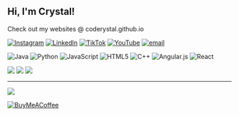 ## Hi, I'm Crystal!
Check out my websites @ coderystal.github.io

[![Instagram](https://img.shields.io/badge/Instagram-%23E4405F.svg?logo=Instagram&logoColor=white)](https://instagram.com/coderystal) [![LinkedIn](https://img.shields.io/badge/LinkedIn-%230077B5.svg?logo=linkedin&logoColor=white)](https://linkedin.com/in/crystalywen) [![TikTok](https://img.shields.io/badge/TikTok-%23000000.svg?logo=TikTok&logoColor=white)](https://tiktok.com/@coderystal) [![YouTube](https://img.shields.io/badge/YouTube-%23FF0000.svg?logo=YouTube&logoColor=white)](https://youtube.com/@coderystal) [![email](https://img.shields.io/badge/Email-D14836?logo=gmail&logoColor=white)](mailto:crystalywen26@gmail.com) 

![Java](https://img.shields.io/badge/java-%23ED8B00.svg?style=for-the-badge&logo=openjdk&logoColor=white) ![Python](https://img.shields.io/badge/python-3670A0?style=for-the-badge&logo=python&logoColor=ffdd54) ![JavaScript](https://img.shields.io/badge/javascript-%23323330.svg?style=for-the-badge&logo=javascript&logoColor=%23F7DF1E) ![HTML5](https://img.shields.io/badge/html5-%23E34F26.svg?style=for-the-badge&logo=html5&logoColor=white) ![C++](https://img.shields.io/badge/c++-%2300599C.svg?style=for-the-badge&logo=c%2B%2B&logoColor=white) ![Angular.js](https://img.shields.io/badge/angular.js-%23E23237.svg?style=for-the-badge&logo=angularjs&logoColor=white) ![React](https://img.shields.io/badge/react-%2320232a.svg?style=for-the-badge&logo=react&logoColor=%2361DAFB)

![](https://github-readme-stats.vercel.app/api?username=coderystal&theme=algolia&hide_border=false&include_all_commits=true&count_private=false)
![](https://nirzak-streak-stats.vercel.app/?user=coderystal&theme=algolia&hide_border=false)
![](https://github-readme-stats.vercel.app/api/top-langs/?username=coderystal&theme=algolia&hide_border=false&include_all_commits=true&count_private=false&layout=compact)

---
[![](https://visitcount.itsvg.in/api?id=coderystal&icon=0&color=0)](https://visitcount.itsvg.in)

  [![BuyMeACoffee](https://img.shields.io/badge/Buy%20Me%20a%20Coffee-ffdd00?style=for-the-badge&logo=buy-me-a-coffee&logoColor=black)](https://buymeacoffee.com/coderystal) 

  
<!-- Proudly created with GPRM ( https://gprm.itsvg.in ) -->
